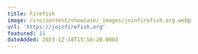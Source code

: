```yaml
---
title: Firefish
image: /src/content/showcase/_images/joinfirefish.org.webp
url: 'https://joinfirefish.org'
featured: 11
dateAdded: 2023-12-18T15:58:20.000Z
---
```


